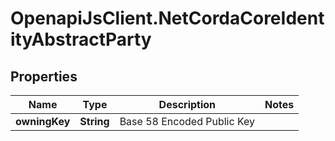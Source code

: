 # OpenapiJsClient.NetCordaCoreIdentityAbstractParty

## Properties

Name | Type | Description | Notes
------------ | ------------- | ------------- | -------------
**owningKey** | **String** | Base 58 Encoded Public Key | 


